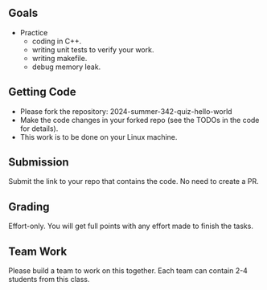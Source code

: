 ## Goals
- Practice
  - coding in C++.
  - writing unit tests to verify your work.
  - writing makefile.
  - debug memory leak.

## Getting Code
- Please fork the repository: 2024-summer-342-quiz-hello-world
- Make the code changes in your forked repo (see the TODOs in the code for details).
- This work is to be done on your Linux machine.

## Submission

Submit the link to your repo that contains the code. No need to create a PR.

## Grading

Effort-only. You will get full points with any effort made to finish the tasks.

## Team Work

Please build a team to work on this together. Each team can contain 2-4 students from this class.
